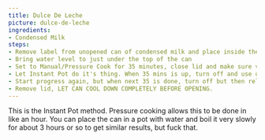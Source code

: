 ```yaml
---
title: Dulce De Leche
picture: dulce-de-leche
ingredients:
- Condensed Milk
steps:
- Remove label from unopened can of condensed milk and place inside the instant pot on top of the wire wrack. 
- Bring water level to just under the top of the can
- Set to Manual/Pressure Cook for 35 minutes, close lid and make sure valve is sent to sealing
- Let Instant Pot do it's thing. When 35 mins is up, turn off and use quick release pressure method, then remove lid for 5 minutes.
- Start progress again, but when next 35 is done, turn off but then release pressure naturally, typically 15 mins.
- Remove lid, LET CAN COOL DOWN COMPLETELY BEFORE OPENING.
---
```


This is the Instant Pot method. Pressure cooking allows this to be done in like an hour. You can place the can in a pot with water and boil it very slowly for about 3 hours or so to get similar results, but fuck that.
